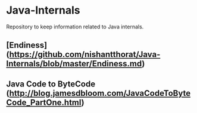 # Java-Internals
Repository to keep information related to Java internals.

## [Endiness] (https://github.com/nishantthorat/Java-Internals/blob/master/Endiness.md)

## Java Code to ByteCode (http://blog.jamesdbloom.com/JavaCodeToByteCode_PartOne.html)

